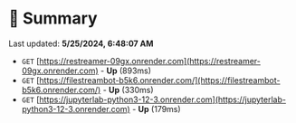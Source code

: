 # 📖 Summary
Last updated: **5/25/2024, 6:48:07 AM**

- `GET` [https://restreamer-09gx.onrender.com](https://restreamer-09gx.onrender.com) - **Up** (893ms)
- `GET` [https://filestreambot-b5k6.onrender.com/](https://filestreambot-b5k6.onrender.com/) - **Up** (330ms)
- `GET` [https://jupyterlab-python3-12-3.onrender.com](https://jupyterlab-python3-12-3.onrender.com) - **Up** (179ms)
